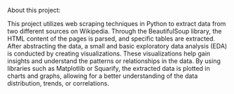 About this project:

This project utilizes web scraping techniques in Python to extract data from two different sources on Wikipedia. Through the BeautifulSoup library, the HTML content of the pages is parsed, and specific tables are extracted. After abstracting the data, a small and basic exploratory data analysis (EDA) is conducted by creating visualizations. These visualizations help gain insights and understand the patterns or relationships in the data. By using libraries such as Matplotlib or Squarify, the extracted data is plotted in charts and graphs, allowing for a better understanding of the data distribution, trends, or correlations.